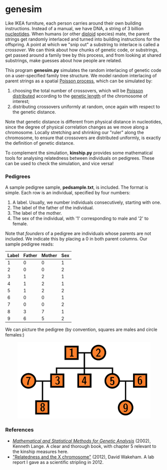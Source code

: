 # genesim
Like IKEA furniture, each person carries around their own building
instructions. Instead of a manual, we have DNA, a string of 3 billion
[nucleotides](https://www.google.com/search?hl=en&q=nucleotides). When
humans (or other
[diploid](https://en.wikipedia.org/wiki/Ploidy#Diploid) species) mate,
the parent strings get randomly interlaced and turned into building instructions
for the offspring.
A point at which we "snip out" a substring to interlace is called a *crossover*.
We can think about how chunks of genetic code, or
substrings, get passed around a family tree by this process, and from
looking at shared substrings, make guesses about how people are
related.

This program **genesim.py** simulates the random interlacing of
genetic code on a user-specified family tree structure.
We model random interlacing of parent strings as a spatial
[Poisson process](https://en.wikipedia.org/wiki/Poisson_point_process),
which can be simulated by:
1. choosing the total number of crossovers, which will be
[Poisson distributed](https://en.wikipedia.org/wiki/Poisson_distribution)
according to the
[genetic length](https://en.wikipedia.org/wiki/Centimorgan) of the
chromosome of interest;
2. distributing crossovers uniformly at random, once again with
respect to the genetic distance.

Note that genetic distance is different from physical distance in
nucleotides, since the degree of physical correlation changes as we
move along a chromosome.
Locally stretching and shrinking our "ruler" along the chromosome, to
ensure that crossovers are distributed uniformly, is exactly the
definition of genetic distance.

To complement the simulation, **kinship.py** provides some mathematical tools for analysing
relatedness between individuals on pedigrees.
These can be used to check the simulation, and vice versa!

### Pedigrees

A sample pedigree sample, **pedsample.txt**, is included.
The format is simple.
Each row is an individual, specified by four numbers:
1. A label. Usually, we number individuals consecutively, starting
   with one.
2. The label of the father of the individual.
3. The label of the mother.
4. The sex of the individual, with '1' corresponding to male and '2'
to female.

Note that *founders* of a pedigree are individuals whose parents are
not included.
We indicate this by placing a 0 in both parent columns.
Our sample pedigree reads:

| Label | Father | Mother | Sex |
| --- | --- | --- | --- |
|1	|0	|0	|1|
|2	|0	|0	|2|
|3	|1	|2	|1|
|4	|1	|2	|1|
|5	|1	|2	|2|
|6	|0	|0	|1|
|7	|0	|0	|2|
|8	|3	|7	|1|
|9	|6	|5	|2|

We can picture the pedigree (by convention, squares are males and
circle females:)

 <figure>
    <div style="text-align:center"><img src ="/pedigree.png" width="432" />
    <figcaption><i></i></figcaption>
	</div>
</figure>

### References

- [*Mathematical and Statistical Methods for Genetic Analysis*](https://www.springer.com/gp/book/9780387953892)
  (2002), Kenneth Lange. A clear and thorough book, with chapter 5
  relevant to the kinship measures here.
- ["Relatedness and the X chromosome"](https://hapax.github.io/assets/x-chromosome.pdf)
  (2012), David Wakeham. A lab report I gave as a scientific stripling in 2012.
